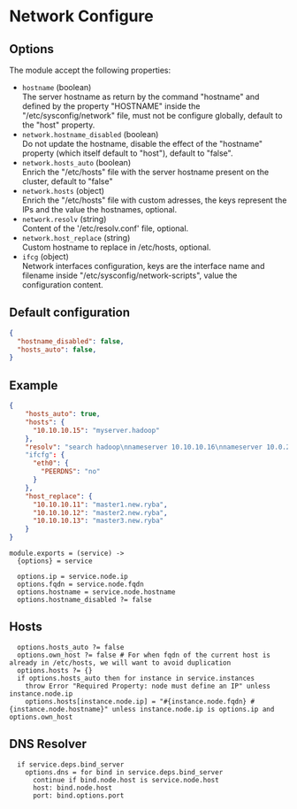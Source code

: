 
# Network Configure

## Options

The module accept the following properties:

*   `hostname` (boolean)   
    The server hostname as return by the command "hostname" and defined by the 
    property "HOSTNAME" inside the "/etc/sysconfig/network" file, must not be 
    configure globally, default to the "host" property.   
*   `network.hostname_disabled` (boolean)   
    Do not update the hostname, disable the effect of the
    "hostname" property (which itself default to "host"), 
    default to "false".   
*   `network.hosts_auto` (boolean)   
    Enrich the "/etc/hosts" file with the server hostname present on 
    the cluster, default to "false"   
*   `network.hosts` (object)   
    Enrich the "/etc/hosts" file with custom adresses, the keys represent the 
    IPs and the value the hostnames, optional.   
*   `network.resolv` (string)   
    Content of the '/etc/resolv.conf' file, optional.   
*   `network.host_replace` (string)   
    Custom hostname to replace in /etc/hosts, optional.   
*   `ifcg` (object)   
    Network interfaces configuration, keys are the interface name and filename 
    inside "/etc/sysconfig/network-scripts", value the configuration content.

## Default configuration

```json
{
  "hostname_disabled": false,
  "hosts_auto": false,
}
```

## Example

```json
{
    "hosts_auto": true,
    "hosts": {
      "10.10.10.15": "myserver.hadoop"
    },
    "resolv": "search hadoop\nnameserver 10.10.10.16\nnameserver 10.0.2.3"
    "ifcfg": {
      "eth0": {
        "PEERDNS": "no"
      }
    },
    "host_replace": {
      "10.10.10.11": "master1.new.ryba",
      "10.10.10.12": "master2.new.ryba",
      "10.10.10.13": "master3.new.ryba"
    }
}
```

    module.exports = (service) ->
      {options} = service
      
      options.ip = service.node.ip
      options.fqdn = service.node.fqdn
      options.hostname = service.node.hostname
      options.hostname_disabled ?= false
      
## Hosts

      options.hosts_auto ?= false
      options.own_host ?= false # For when fqdn of the current host is already in /etc/hosts, we will want to avoid duplication
      options.hosts ?= {}
      if options.hosts_auto then for instance in service.instances
        throw Error "Required Property: node must define an IP" unless instance.node.ip
        options.hosts[instance.node.ip] = "#{instance.node.fqdn} #{instance.node.hostname}" unless instance.node.ip is options.ip and options.own_host

## DNS Resolver

      if service.deps.bind_server
        options.dns = for bind in service.deps.bind_server
          continue if bind.node.host is service.node.host
          host: bind.node.host
          port: bind.options.port
